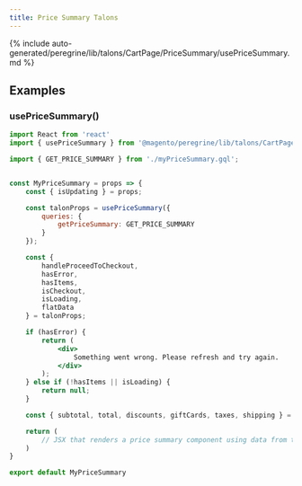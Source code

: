 ```yaml
---
title: Price Summary Talons
---
```


<!--
The reference doc content is generated automatically from the source code.
To update this section, update the doc blocks in the source code
-->

{% include auto-generated/peregrine/lib/talons/CartPage/PriceSummary/usePriceSummary.md %}

## Examples

### usePriceSummary()

```jsx
import React from 'react'
import { usePriceSummary } from '@magento/peregrine/lib/talons/CartPage/PriceSummary/usePriceSummary';

import { GET_PRICE_SUMMARY } from './myPriceSummary.gql';


const MyPriceSummary = props => {
    const { isUpdating } = props;

    const talonProps = usePriceSummary({
        queries: {
            getPriceSummary: GET_PRICE_SUMMARY
        }
    });

    const {
        handleProceedToCheckout,
        hasError,
        hasItems,
        isCheckout,
        isLoading,
        flatData
    } = talonProps;

    if (hasError) {
        return (
            <div>
                Something went wrong. Please refresh and try again.
            </div>
        );
    } else if (!hasItems || isLoading) {
        return null;
    }

    const { subtotal, total, discounts, giftCards, taxes, shipping } = flatData;

    return (
        // JSX that renders a price summary component using data from the talon
    )
}

export default MyPriceSummary
```
